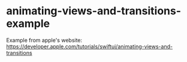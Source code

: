 # animating-views-and-transitions-example
Example from apple's website: https://developer.apple.com/tutorials/swiftui/animating-views-and-transitions
